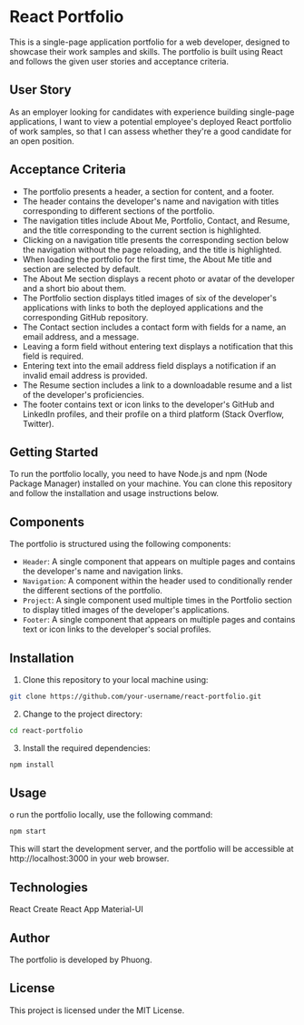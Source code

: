 # React Portfolio

This is a single-page application portfolio for a web developer, designed to showcase their work samples and skills. The portfolio is built using React and follows the given user stories and acceptance criteria.

## User Story

As an employer looking for candidates with experience building single-page applications, I want to view a potential employee's deployed React portfolio of work samples, so that I can assess whether they're a good candidate for an open position.

## Acceptance Criteria

- The portfolio presents a header, a section for content, and a footer.
- The header contains the developer's name and navigation with titles corresponding to different sections of the portfolio.
- The navigation titles include About Me, Portfolio, Contact, and Resume, and the title corresponding to the current section is highlighted.
- Clicking on a navigation title presents the corresponding section below the navigation without the page reloading, and the title is highlighted.
- When loading the portfolio for the first time, the About Me title and section are selected by default.
- The About Me section displays a recent photo or avatar of the developer and a short bio about them.
- The Portfolio section displays titled images of six of the developer's applications with links to both the deployed applications and the corresponding GitHub repository.
- The Contact section includes a contact form with fields for a name, an email address, and a message.
- Leaving a form field without entering text displays a notification that this field is required.
- Entering text into the email address field displays a notification if an invalid email address is provided.
- The Resume section includes a link to a downloadable resume and a list of the developer's proficiencies.
- The footer contains text or icon links to the developer's GitHub and LinkedIn profiles, and their profile on a third platform (Stack Overflow, Twitter).

## Getting Started

To run the portfolio locally, you need to have Node.js and npm (Node Package Manager) installed on your machine. You can clone this repository and follow the installation and usage instructions below.

## Components

The portfolio is structured using the following components:

- `Header`: A single component that appears on multiple pages and contains the developer's name and navigation links.
- `Navigation`: A component within the header used to conditionally render the different sections of the portfolio.
- `Project`: A single component used multiple times in the Portfolio section to display titled images of the developer's applications.
- `Footer`: A single component that appears on multiple pages and contains text or icon links to the developer's social profiles.



## Installation

1. Clone this repository to your local machine using:

```bash
git clone https://github.com/your-username/react-portfolio.git
```
2. Change to the project directory:
```bash
cd react-portfolio
```
3. Install the required dependencies:
```bash
npm install
```

## Usage 
o run the portfolio locally, use the following command:

```bash
npm start
```
This will start the development server, and the portfolio will be accessible at http://localhost:3000 in your web browser.

## Technologies
React
Create React App
Material-UI
## Author
The portfolio is developed by Phuong.

## License
This project is licensed under the MIT License.